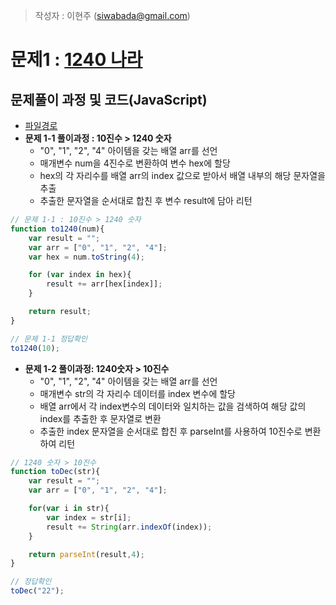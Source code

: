 > 작성자 : 이현주 (<siwabada@gmail.com>)

# 문제1 : [1240 나라](https://github.com/wayhome25/code-squad/blob/master/level_test_1/1240_world.js)

## 문제풀이 과정 및 코드(JavaScript)
- [파일경로](https://github.com/wayhome25/code-squad/blob/master/level_test_1/1240_world.js)
- **문제 1-1 풀이과정 : 10진수 > 1240 숫자**
    - "0", "1", "2", "4" 아이템을 갖는 배열 arr를 선언
    - 매개변수 num을 4진수로 변환하여 변수 hex에 할당
    - hex의 각 자리수를 배열 arr의 index 값으로 받아서 배열 내부의 해당 문자열을 추출
    - 추출한 문자열을 순서대로 합친 후 변수 result에 담아 리턴

```javascript
// 문제 1-1 : 10진수 > 1240 숫자
function to1240(num){
	var result = "";
	var arr = ["0", "1", "2", "4"];
	var hex = num.toString(4);

	for (var index in hex){
		result += arr[hex[index]];
	}

	return result;
}

// 문제 1-1 정답확인
to1240(10);

```

  - **문제 1-2 풀이과정: 1240숫자 > 10진수**
    - "0", "1", "2", "4" 아이템을 갖는 배열 arr를 선언
    - 매개변수 str의 각 자리수 데이터를 index 변수에 할당
    - 배열 arr에서 각 index변수의 데이터와 일치하는 값을 검색하여 해당 값의 index를 추출한 후 문자열로 변환  
    - 추출한 index 문자열을 순서대로 합친 후 parseInt를 사용하여 10진수로 변환하여 리턴

```javascript
// 1240 숫자 > 10진수
function toDec(str){
	var result = "";
	var arr = ["0", "1", "2", "4"];

	for(var i in str){
		var index = str[i];
		result += String(arr.indexOf(index));
	}

	return parseInt(result,4);
}

// 정답확인
toDec("22");
```
